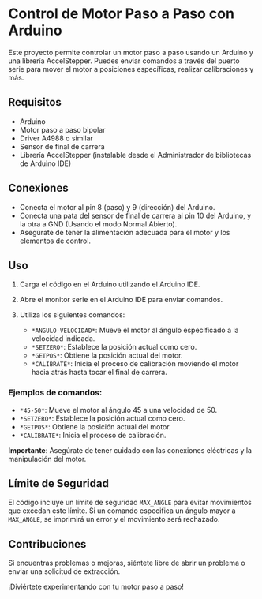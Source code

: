# Control de Motor Paso a Paso con Arduino

Este proyecto permite controlar un motor paso a paso usando un Arduino y una librería AccelStepper. Puedes enviar comandos a través del puerto serie para mover el motor a posiciones específicas, realizar calibraciones y más.

## Requisitos

- Arduino
- Motor paso a paso bipolar
- Driver A4988 o similar
- Sensor de final de carrera
- Librería AccelStepper (instalable desde el Administrador de bibliotecas de Arduino IDE)

## Conexiones

- Conecta el motor al pin 8 (paso) y 9 (dirección) del Arduino.
- Conecta una pata del sensor de final de carrera al pin 10 del Arduino, y la otra a GND (Usando el modo Normal Abierto).
- Asegúrate de tener la alimentación adecuada para el motor y los elementos de control.

## Uso

1. Carga el código en el Arduino utilizando el Arduino IDE.
2. Abre el monitor serie en el Arduino IDE para enviar comandos.
3. Utiliza los siguientes comandos:

   - `*ANGULO-VELOCIDAD*`: Mueve el motor al ángulo especificado a la velocidad indicada.
   - `*SETZERO*`: Establece la posición actual como cero.
   - `*GETPOS*`: Obtiene la posición actual del motor.
   - `*CALIBRATE*`: Inicia el proceso de calibración moviendo el motor hacia atrás hasta tocar el final de carrera.

### Ejemplos de comandos:

- `*45-50*`: Mueve el motor al ángulo 45 a una velocidad de 50.
- `*SETZERO*`: Establece la posición actual como cero.
- `*GETPOS*`: Obtiene la posición actual del motor.
- `*CALIBRATE*`: Inicia el proceso de calibración.

**Importante**: Asegúrate de tener cuidado con las conexiones eléctricas y la manipulación del motor.

## Límite de Seguridad

El código incluye un límite de seguridad `MAX_ANGLE` para evitar movimientos que excedan este límite. Si un comando especifica un ángulo mayor a `MAX_ANGLE`, se imprimirá un error y el movimiento será rechazado.

## Contribuciones

Si encuentras problemas o mejoras, siéntete libre de abrir un problema o enviar una solicitud de extracción.

¡Diviértete experimentando con tu motor paso a paso!

